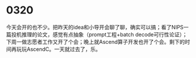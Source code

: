 # 0320

今天会开的也不少。把昨天的idea和小导开会聊了聊，确实可以搞；看了NIPS一篇投机推理的论文，感觉有点抽象（prompt工程+batch decode可行性论证）；下周一做志愿者工作又开了个会；晚上就Ascend算子开发也开了个会。剩下的时间再玩玩AscendC。一天就过去了，乐。